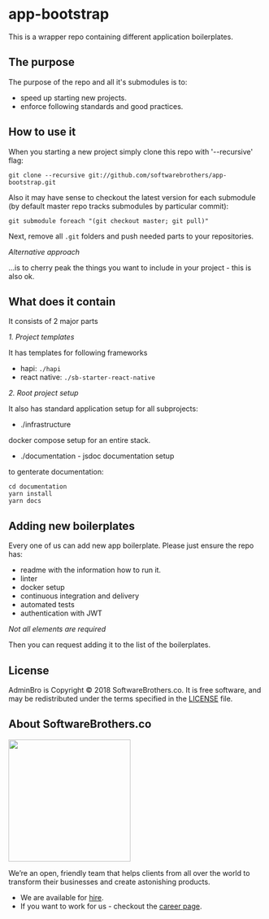 # app-bootstrap

This is a wrapper repo containing different application boilerplates.

## The purpose

The purpose of the repo and all it's submodules is to:
* speed up starting new projects.
* enforce following standards and good practices.

## How to use it

When you starting a new project simply clone this repo with '--recursive' flag:

```
git clone --recursive git://github.com/softwarebrothers/app-bootstrap.git
```

Also it may have sense to checkout the latest version for each submodule (by default master repo tracks submodules by particular commit):

```
git submodule foreach "(git checkout master; git pull)"
```

Next, remove all `.git` folders and push needed parts to your repositories.

*Alternative approach*

...is to cherry peak the things you want to include in your project - this is also ok.

## What does it contain

It consists of 2 major parts

*1. Project templates*

It has templates for following frameworks

* hapi: `./hapi`
* react native: `./sb-starter-react-native`

*2. Root project setup*

It also has standard application setup for all subprojects:

* ./infrastructure

docker compose setup for an entire stack.

* ./documentation - jsdoc documentation setup

to genterate documentation:

```
cd documentation
yarn install
yarn docs
```

## Adding new boilerplates

Every one of us can add new app boilerplate. Please just ensure the repo has:

* readme with the information how to run it.
* linter
* docker setup
* continuous integration and delivery
* automated tests
* authentication with JWT

_Not all elements are required_

Then you can request adding it to the list of the boilerplates.

## License

AdminBro is Copyright © 2018 SoftwareBrothers.co. It is free software, and may be redistributed under the terms specified in the [LICENSE](LICENSE.md) file.

## About SoftwareBrothers.co

<img src="https://softwarebrothers.co/assets/images/software-brothers-logo-full.svg" width=240>

We’re an open, friendly team that helps clients from all over the world to transform their businesses and create astonishing products.

* We are available for [hire](https://softwarebrothers.co/contact).
* If you want to work for us - checkout the [career page](https://softwarebrothers.co/career).